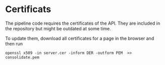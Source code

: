 # Certificats

The pipeline code requires the certificates of the API. They are included in the repository but might be outdated at some time.

To update them, download all certificates for a page in the browser and then run

    openssl x509 -in server.cer -inform DER -outform PEM  >> consolidate.pem